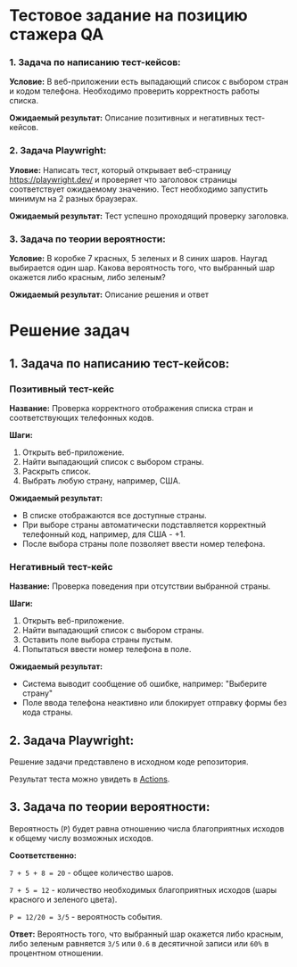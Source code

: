 # Тестовое задание на позицию стажера QA

### 1. Задача по написанию тест-кейсов:

**Условие:** В веб-приложении есть выпадающий список с выбором стран и кодом телефона. Необходимо проверить корректность работы списка.

**Ожидаемый результат:** Описание позитивных и негативных тест-кейсов.

### 2. Задача Playwright:

**Уловие:** Написать тест, который открывает веб-страницу https://playwright.dev/ и проверяет что заголовок страницы соответствует ожидаемому значению. Тест необходимо запустить минимум на 2 разных браузерах.

**Ожидаемый результат:** Тест успешно проходящий проверку заголовка.

### 3. Задача по теории вероятности:

**Условие:** В коробке 7 красных, 5 зеленых и 8 синих шаров. Наугад выбирается один шар. Какова вероятность того, что выбранный шар окажется либо красным, либо зеленым?

**Ожидаемый результат:** Описание решения и ответ

# Решение задач

## 1. Задача по написанию тест-кейсов:

### Позитивный тест-кейс

**Название:** Проверка корректного отображения списка стран и соответствующих телефонных кодов.

**Шаги:**

1. Открыть веб-приложение.
2. Найти выпадающий список с выбором страны.
3. Раскрыть список.
4. Выбрать любую страну, например, США.

**Ожидаемый результат:**

- В списке отображаются все доступные страны.
- При выборе страны автоматически подставляется корректный телефонный код, например, для США - +1.
- После выбора страны поле позволяет ввести номер телефона.

### Негативный тест-кейс

**Название:** Проверка поведения при отсутствии выбранной страны.

**Шаги:**

1. Открыть веб-приложение.
2. Найти выпадающий список с выбором страны.
3. Оставить поле выбора страны пустым.
4. Попытаться ввести номер телефона в поле.

**Ожидаемый результат:**

- Система выводит сообщение об ошибке, например: "Выберите страну"
- Поле ввода телефона неактивно или блокирует отправку формы без кода страны.

## 2. Задача Playwright:

Решение задачи представлено в исходном коде репозитория.

Результат теста можно увидеть в [Actions](https://github.com/Ladniy/test-assignment-for-qa/actions).

## 3. Задача по теории вероятности:

Вероятность (`P`) будет равна отношению числа благоприятных исходов к общему числу возможных исходов.

**Соответственно:**

`7 + 5 + 8 = 20` - общее количество шаров.

`7 + 5 = 12` - количество необходимых благоприятных исходов (шары красного и зеленого цвета).

`P = 12/20 = 3/5` - вероятность события.

**Ответ:** Вероятность того, что выбранный шар окажется либо красным, либо зеленым равняется `3/5` или `0.6` в десятичной записи или `60%` в процентном отношении.